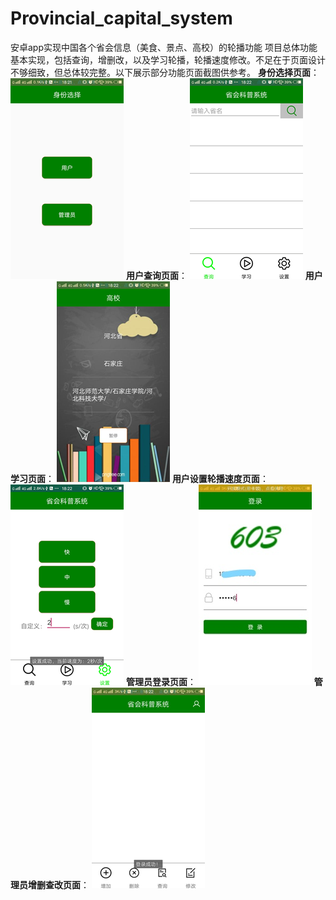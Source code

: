 # Provincial_capital_system
安卓app实现中国各个省会信息（美食、景点、高校）的轮播功能
项目总体功能基本实现，包括查询，增删改，以及学习轮播，轮播速度修改。不足在于页面设计不够细致，但总体较完整。以下展示部分功能页面截图供参考。
**身份选择页面**：
![image](https://github.com/stop-imagine/Provincial_capital_system/blob/master/images/img1.png)
**用户查询页面**：
![image](https://github.com/stop-imagine/Provincial_capital_system/blob/master/images/img2.png)
**用户学习页面**：
![image](https://github.com/stop-imagine/Provincial_capital_system/blob/master/images/img3.png)
**用户设置轮播速度页面**：
![image](https://github.com/stop-imagine/Provincial_capital_system/blob/master/images/img4.png)
**管理员登录页面**：
![image](https://github.com/stop-imagine/Provincial_capital_system/blob/master/images/img5.jpg)
**管理员增删查改页面**：
![image](https://github.com/stop-imagine/Provincial_capital_system/blob/master/images/img6.png)
